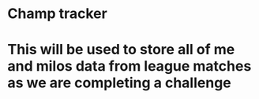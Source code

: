 # Champ tracker
# This will be used to store all of me and milos data from league matches as we are completing a challenge 
